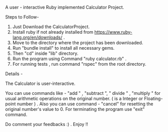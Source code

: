 A user - interactive Ruby implemented Calculator Project.

Steps to Follow-

1) Just Download the CalculatorProject.
2) Install ruby if not already installed from https://www.ruby-lang.org/en/downloads/ .
3) Move to the directory where the project has been downloaded.
4) Run "bundle install" to install all necessary gems.
4) Then "cd" inside "lib" directory.
5) Run the program using Command "ruby calculator.rb" .
6) For running tests , run command "rspec" from the root directory.

Details -

The Calculator is user-interactive. 

You can use commands like - "add <number>" , "subtract <number>", " divide <number>" , "multiply <number>" for usual arithmetic operations on the original number. ( <number> is a Integer or Floating-point number ) .
Also you can use command - "cancel" for resetting the original number's value to 0.
For terminating the program use "exit" command.


Do comment your feedbacks :) .
Enjoy !!
